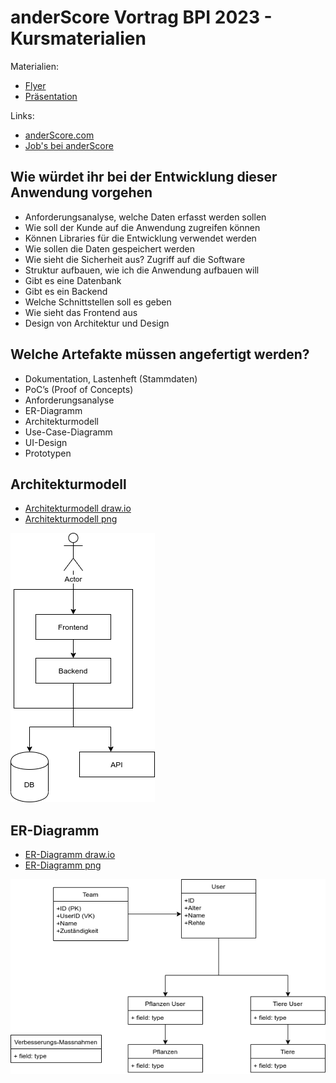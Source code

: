 # anderScore Vortrag BPI 2023 - Kursmaterialien

Materialien:
- [Flyer](RecruitFlyer.pdf)
- [Präsentation](Praesentation.pdf)

Links: 
- [anderScore.com](https://www.anderscore.com/)
- [Job's bei anderScore](https://anderscore.com/jobs/)

## Wie würdet ihr bei der Entwicklung dieser Anwendung vorgehen
-	Anforderungsanalyse, welche Daten erfasst werden sollen
-	Wie soll der Kunde auf die Anwendung zugreifen können
-	Können Libraries für die Entwicklung verwendet werden
-	Wie sollen die Daten gespeichert werden 
-	Wie sieht die Sicherheit aus? Zugriff auf die Software
-	Struktur aufbauen, wie ich die Anwendung aufbauen will
-	Gibt es eine Datenbank
-	Gibt es ein Backend
-	Welche Schnittstellen soll es geben 
-	Wie sieht das Frontend aus
-	Design von Architektur und Design

## Welche Artefakte müssen angefertigt werden?
-	Dokumentation, Lastenheft (Stammdaten)
-	PoC’s (Proof of Concepts)
-	Anforderungsanalyse
-	ER-Diagramm
-	Architekturmodell
-	Use-Case-Diagramm
-	UI-Design
-	Prototypen

## Architekturmodell
- [Architekturmodell draw.io](Architekturmodell.drawio)
- [Architekturmodell png](Architekturmodell.png)

![Architekturmodell](Architekturmodell.png)


## ER-Diagramm
- [ER-Diagramm draw.io](ER-Diagramm.drawio)
- [ER-Diagramm png](ER-Diagramm.png)

![ER-Diagramm](ER-Diagramm.png)
